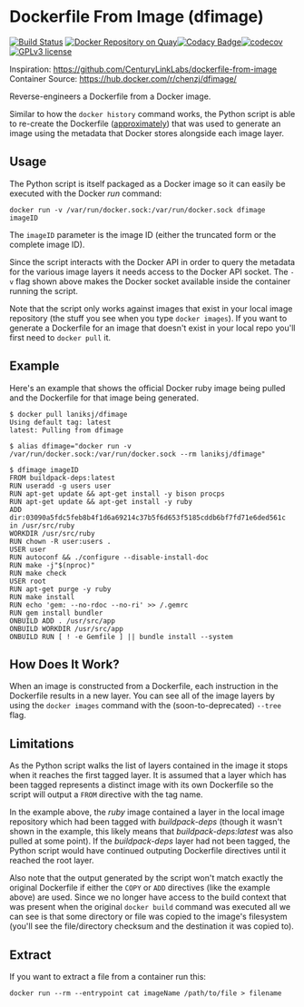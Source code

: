 # Dockerfile From Image (dfimage)

[![Build Status](https://travis-ci.org/LanikSJ/dfimage.svg?branch=master)](https://travis-ci.org/LanikSJ/dfimage) [![Docker Repository on Quay](https://quay.io/repository/laniksj/dfimage/status "Docker Repository on Quay")](https://quay.io/repository/laniksj/dfimage)[![Codacy Badge](https://api.codacy.com/project/badge/Grade/5bc4537290504435bce6a3e3ed83101b)](https://app.codacy.com/app/LanikSJ/dfimage?utm_source=github.com&utm_medium=referral&utm_content=LanikSJ/dfimage&utm_campaign=Badge_Grade_Dashboard)[![codecov](https://codecov.io/gh/LanikSJ/dfimage/branch/master/graph/badge.svg)](https://codecov.io/gh/LanikSJ/dfimage) [![GPLv3 license](https://img.shields.io/badge/License-GPLv3-blue.svg)](http://perso.crans.org/besson/LICENSE.html)

Inspiration: <https://github.com/CenturyLinkLabs/dockerfile-from-image><br/>
Container Source: <https://hub.docker.com/r/chenzj/dfimage/>

Reverse-engineers a Dockerfile from a Docker image.

Similar to how the `docker history` command works, the Python script is able to re-create the Dockerfile ([approximately](#limitations)) that was used to generate an image using the metadata that Docker stores alongside each image layer.

## Usage

The Python script is itself packaged as a Docker image so it can easily be executed with the Docker _run_ command:

    docker run -v /var/run/docker.sock:/var/run/docker.sock dfimage imageID

The `imageID` parameter is the image ID (either the truncated form or the complete image ID).

Since the script interacts with the Docker API in order to query the metadata for the various image layers it needs access to the Docker API socket.  The `-v` flag shown above makes the Docker socket available inside the container running the script.

Note that the script only works against images that exist in your local image repository (the stuff you see when you type `docker images`). If you want to generate a Dockerfile for an image that doesn't exist in your local repo you'll first need to `docker pull` it.

## Example

Here's an example that shows the official Docker ruby image being pulled and the Dockerfile for that image being generated.

    $ docker pull laniksj/dfimage
    Using default tag: latest
    latest: Pulling from dfimage

    $ alias dfimage="docker run -v /var/run/docker.sock:/var/run/docker.sock --rm laniksj/dfimage"

    $ dfimage imageID
    FROM buildpack-deps:latest
    RUN useradd -g users user
    RUN apt-get update && apt-get install -y bison procps
    RUN apt-get update && apt-get install -y ruby
    ADD dir:03090a5fdc5feb8b4f1d6a69214c37b5f6d653f5185cddb6bf7fd71e6ded561c in /usr/src/ruby
    WORKDIR /usr/src/ruby
    RUN chown -R user:users .
    USER user
    RUN autoconf && ./configure --disable-install-doc
    RUN make -j"$(nproc)"
    RUN make check
    USER root
    RUN apt-get purge -y ruby
    RUN make install
    RUN echo 'gem: --no-rdoc --no-ri' >> /.gemrc
    RUN gem install bundler
    ONBUILD ADD . /usr/src/app
    ONBUILD WORKDIR /usr/src/app
    ONBUILD RUN [ ! -e Gemfile ] || bundle install --system

## How Does It Work?

When an image is constructed from a Dockerfile, each instruction in the Dockerfile results in a new layer. You can see all of the image layers by using the `docker images` command with the (soon-to-deprecated) `--tree` flag.

## Limitations

As the Python script walks the list of layers contained in the image it stops when it reaches the first tagged layer. It is assumed that a layer which has been tagged represents a distinct image with its own Dockerfile so the script will output a `FROM` directive with the tag name.

In the example above, the _ruby_ image contained a layer in the local image repository which had been tagged with _buildpack-deps_ (though it wasn't shown in the example, this likely means that _buildpack-deps:latest_ was also pulled at some point). If the _buildpack-deps_ layer had not been tagged, the Python script would have continued outputing Dockerfile directives until it reached the root layer.

Also note that the output generated by the script won't match exactly the original Dockerfile if either the `COPY` or `ADD` directives (like the example above) are used. Since we no longer have access to the build context that was present when the original `docker build` command was executed all we can see is that some directory or file was copied to the image's filesystem (you'll see the file/directory checksum and the destination it was copied to).

## Extract

If you want to extract a file from a container run this:

    docker run --rm --entrypoint cat imageName /path/to/file > filename
